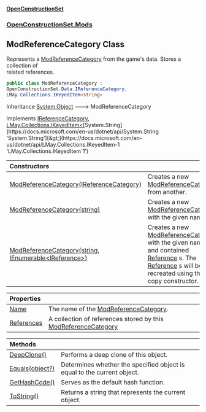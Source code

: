 #### [OpenConstructionSet](index.md 'index')
### [OpenConstructionSet.Mods](index.md#OpenConstructionSet_Mods 'OpenConstructionSet.Mods')
## ModReferenceCategory Class
Represents a [ModReferenceCategory](fD20sxqQhMY5F9hDkDL_LA.md 'OpenConstructionSet.Mods.ModReferenceCategory') from the game's data. Stores a collection of  
related references.  
```csharp
public class ModReferenceCategory :
OpenConstructionSet.Data.IReferenceCategory,
LMay.Collections.IKeyedItem<string>
```

Inheritance [System.Object](https://docs.microsoft.com/en-us/dotnet/api/System.Object 'System.Object') &#129106; ModReferenceCategory  

Implements [IReferenceCategory](eyfZfdez5ewNEuTa_LLIEQ.md 'OpenConstructionSet.Data.IReferenceCategory'), [LMay.Collections.IKeyedItem&lt;](https://docs.microsoft.com/en-us/dotnet/api/LMay.Collections.IKeyedItem-1 'LMay.Collections.IKeyedItem`1')[System.String](https://docs.microsoft.com/en-us/dotnet/api/System.String 'System.String')[&gt;](https://docs.microsoft.com/en-us/dotnet/api/LMay.Collections.IKeyedItem-1 'LMay.Collections.IKeyedItem`1')  

| Constructors | |
| :--- | :--- |
| [ModReferenceCategory(IReferenceCategory)](DzpWnEn3OsgUNCEb6gwDKw.md 'OpenConstructionSet.Mods.ModReferenceCategory.ModReferenceCategory(OpenConstructionSet.Data.IReferenceCategory)') | Creates a new [ModReferenceCategory](fD20sxqQhMY5F9hDkDL_LA.md 'OpenConstructionSet.Mods.ModReferenceCategory') from another.<br/> |
| [ModReferenceCategory(string)](Z6MQMD7QZ5GdnJqrSA7lbQ.md 'OpenConstructionSet.Mods.ModReferenceCategory.ModReferenceCategory(string)') | Creates a new [ModReferenceCategory](fD20sxqQhMY5F9hDkDL_LA.md 'OpenConstructionSet.Mods.ModReferenceCategory') with the given name.<br/> |
| [ModReferenceCategory(string, IEnumerable&lt;IReference&gt;)](8m3e6O1X7CQ475A60m3OwQ.md 'OpenConstructionSet.Mods.ModReferenceCategory.ModReferenceCategory(string, System.Collections.Generic.IEnumerable&lt;OpenConstructionSet.Data.IReference&gt;)') | Creates a new [ModReferenceCategory](fD20sxqQhMY5F9hDkDL_LA.md 'OpenConstructionSet.Mods.ModReferenceCategory') with the given name and contained [Reference](Q7cLD6PnJBeIdkGmsPwKew.md 'OpenConstructionSet.Data.Reference') s. The [Reference](Q7cLD6PnJBeIdkGmsPwKew.md 'OpenConstructionSet.Data.Reference') s will be recreated using the copy constructor.<br/> |

| Properties | |
| :--- | :--- |
| [Name](E1hdpMoTpzgZjVtrsIgcyA.md 'OpenConstructionSet.Mods.ModReferenceCategory.Name') | The name of the [ModReferenceCategory](fD20sxqQhMY5F9hDkDL_LA.md 'OpenConstructionSet.Mods.ModReferenceCategory').<br/> |
| [References](PvBTQQ2o7hNjwJ1gEdqB+Q.md 'OpenConstructionSet.Mods.ModReferenceCategory.References') | A collection of references stored by this [ModReferenceCategory](fD20sxqQhMY5F9hDkDL_LA.md 'OpenConstructionSet.Mods.ModReferenceCategory') |

| Methods | |
| :--- | :--- |
| [DeepClone()](4SflKY1je0dAcz5GG2YZNA.md 'OpenConstructionSet.Mods.ModReferenceCategory.DeepClone()') | Performs a deep clone of this object.<br/> |
| [Equals(object?)](x2MdumDT1diMDMm4rXDy0A.md 'OpenConstructionSet.Mods.ModReferenceCategory.Equals(object?)') | Determines whether the specified object is equal to the current object. |
| [GetHashCode()](Tl8H8jSbFU6GqG47pkCvjw.md 'OpenConstructionSet.Mods.ModReferenceCategory.GetHashCode()') | Serves as the default hash function. |
| [ToString()](zIb54xe6t4bw2RhfU5eAbA.md 'OpenConstructionSet.Mods.ModReferenceCategory.ToString()') | Returns a string that represents the current object. |
